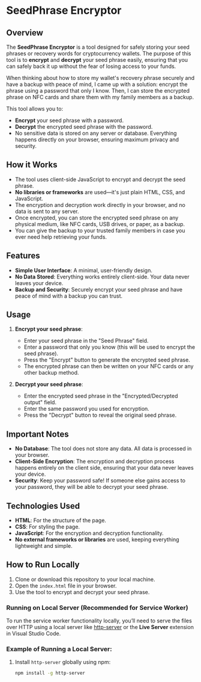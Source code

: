 # SeedPhrase Encryptor

## Overview

The **SeedPhrase Encryptor** is a tool designed for safely storing your seed phrases or recovery words for cryptocurrency wallets. The purpose of this tool is to **encrypt** and **decrypt** your seed phrase easily, ensuring that you can safely back it up without the fear of losing access to your funds.

When thinking about how to store my wallet's recovery phrase securely and have a backup with peace of mind, I came up with a solution: encrypt the phrase using a password that only I know. Then, I can store the encrypted phrase on NFC cards and share them with my family members as a backup.

This tool allows you to:
- **Encrypt** your seed phrase with a password.
- **Decrypt** the encrypted seed phrase with the password.
- No sensitive data is stored on any server or database. Everything happens directly on your browser, ensuring maximum privacy and security.

## How it Works

- The tool uses client-side JavaScript to encrypt and decrypt the seed phrase.
- **No libraries or frameworks** are used—it's just plain HTML, CSS, and JavaScript.
- The encryption and decryption work directly in your browser, and no data is sent to any server.
- Once encrypted, you can store the encrypted seed phrase on any physical medium, like NFC cards, USB drives, or paper, as a backup.
- You can give the backup to your trusted family members in case you ever need help retrieving your funds.

## Features

- **Simple User Interface**: A minimal, user-friendly design.
- **No Data Stored**: Everything works entirely client-side. Your data never leaves your device.
- **Backup and Security**: Securely encrypt your seed phrase and have peace of mind with a backup you can trust.

## Usage

1. **Encrypt your seed phrase**:
   - Enter your seed phrase in the "Seed Phrase" field.
   - Enter a password that only you know (this will be used to encrypt the seed phrase).
   - Press the "Encrypt" button to generate the encrypted seed phrase.
   - The encrypted phrase can then be written on your NFC cards or any other backup method.

2. **Decrypt your seed phrase**:
   - Enter the encrypted seed phrase in the "Encrypted/Decrypted output" field.
   - Enter the same password you used for encryption.
   - Press the "Decrypt" button to reveal the original seed phrase.

## Important Notes

- **No Database**: The tool does not store any data. All data is processed in your browser.
- **Client-Side Encryption**: The encryption and decryption process happens entirely on the client side, ensuring that your data never leaves your device.
- **Security**: Keep your password safe! If someone else gains access to your password, they will be able to decrypt your seed phrase.

## Technologies Used

- **HTML**: For the structure of the page.
- **CSS**: For styling the page.
- **JavaScript**: For the encryption and decryption functionality.
- **No external frameworks or libraries** are used, keeping everything lightweight and simple.

## How to Run Locally

1. Clone or download this repository to your local machine.
2. Open the `index.html` file in your browser.
3. Use the tool to encrypt and decrypt your seed phrase.

### Running on Local Server (Recommended for Service Worker)

To run the service worker functionality locally, you’ll need to serve the files over HTTP using a local server like [http-server](https://www.npmjs.com/package/http-server) or the **Live Server** extension in Visual Studio Code.

### Example of Running a Local Server:

1. Install `http-server` globally using npm:
   ```bash
   npm install -g http-server
